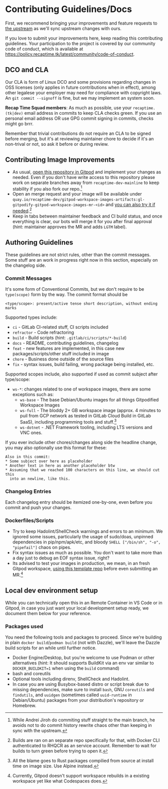 # Contributing Guidelines/Docs

First, we recommend bringing your improvements and feature requests to [the upstream](https://github.com/gitpod-io/workspace-images/blob/master/CONTRIBUTING.md) as we'll sync upstream changes with ours.

If you love to submit your improvements here, keep reading this contributing guidelines. Your participation to the project is covered by
our community code of conduct, which is available at <https://policy.recaptime.tk/latest/community/code-of-conduct>.

## DCO and CLA

Our CLA is form of Linux DCO and some provisions regarding changes in OSS licenses (only applies in 
future contributions when in effect), among other legalese your employer may need for compliance with copyright laws.
An `git commit --signoff` is fine, but we may implement an system soon.

**Recap Time Squad members**: As much as possible, use your `recaptime.(tk|dev)` email address in commits to keep CLA checks green. If you use an
personal email address OR use GPG commit signing in commits, checks might go brrr.

Remember that trivial contributions do not require an CLA to be signed before merging, but it's at reviewing maintainer chore to decide if it's an
non-trival or not, so ask it before or during review.

## Contributing Image Improvements

- As usual, [open this repository in Gitpod](https://gitpod.io/#https://gitlab.com/gitpodify/gitpodified-workspace-images) and implement your changes as needed. Even if you don't have write access to
this repository please work on separate branches away from `recaptime-dev-mainline` to keep stability if you also fork our repo.[^2]
- Open an merge request and your image will be available under `quay.io/recaptime-dev/gitpod-workspace-images-artifacts:gl-gitpodify-gitpod-workspace-images-mr-<id>`
and [you can also try it if needed](https://gitlab.com/gitpodify/bookish-potato).[^1]
- Keep in tabs between maintainer feedback and CI build status, and once everything is clear, our bots will merge it for you after
final approval (hint: maintainer approves the MR and adds `LGTM` label).

[^1]: Builds are ran on an separate repo specifically for that, with Docker CLI authenticated to RHQCR as an service account. Remember to wait for builds to turn green before trying to open it.
[^2]: While Andrei Jiroh do commiting stuff straight to the main branch, he avoids not to do commit history rewrite chaos other than keeping in sync with the upstream.

## Authoring Guidelines

These guidelines are not strict rules, other than the commit messages. Some stuff are an work in progress right now in this section, especially on
the changelog side.

### Commit Messages

It's some form of Conventional Commits, but we don't require to be `type(scope)` form by the way. The commit format should be

```gitcommit
<type/scope>: present/active tense short description, without ending marks
```

Supported types include:

- `ci` - GitLab CI-related stuff, CI scripts included
- `refractor` - Code refractoring
- `build` - Build scripts (hint: `.gitlab/ci/scripts/*-build`)
- `docs` - README, contributing guidelines, changelog
- `feat` - new features are implemented, in this case new packages/scripts/other stuff included in image
- `chore` - Business done outside of the source files
- `fix` - syntax issues, build failing, wrong package being installed, etc.

Supported scopes include, also supported if used as commit subject after type/scope:

- `ws-*`: changes related to one of workspace images, there are some exceptions such as:
  * `ws-base` - The base Debian/Ubuntu images for all things Gitpodified Workspace Images
  * `ws-full` - The bloddy 2+ GB workspace image (approx. 4 minutes to puil from GCP network as tested in GitLab Cloud Build in GitLab SaaS), including programming tools and stuff.[^3]
  * `ws-dotnet` - .NET Framework tooling, including LTS versions and VNC ones.

[^3]: All the blame goes to Rust packages compilied from source at install time on image size. Use Alpine instead.

If you ever include other chores/changes along side the headline change, you may also optionally use this format for these:

```gitcommit
Also in this commit:
* Some subject over here as placeholder
* Another text in here as another placeholder btw
* Assuming that we reached 100 characters on this line, we should cut this
  into an newline, like this.
```

### Changelog Entries

Each changelog entry should be itemized one-by-one, even before you commit and push your changes.

### Dockerfiles/Scripts

* Try to keep Hadolint/ShellCheck warnings and errors to an minimum. We ignored some issues, particularly the usage of sudo/doas,
unpinned dependencies in pip/npm/apk/etc, and bloody `SHELL ["/bin/sh", "-o", "pipefail"]` chaos on pipes.
* Fix syntax issues as much as possible. You don't want to take more than a day just to debug an EOF syntax issue, right?
* Its advised to test your images in production, we mean, in an fresh Gitpod workspace, [using this template repo](https://gitlab.com/gitpodify/bookish-potato)
before even submitting an MR.[^4]

[^4]: Currently, Gitpod doesn't support workspace rebuilds in a existing workspace yet like what Codespaces does.

## Local dev environment setup

While you can technically open this in an Remote Container in VS Code or in Gitpod, in case you just want your local development setup ready,
we document them below for your reference.

### Packages used

You need the following tools and packages to proceed. Since we're building in plain `docker build`/`podman build` (not with Dazzle),
we'll leave the Dazzle build scripts for an while until further notice.

* Docker Engine/Desktop, but you're welcome to use Podman or other alternatives (hint: It should supports BuildKit via an env var similar
to `DOCKER_BUILDKIT=1` when using the `build` command)
* bash and coreutils
* Optional tools including direnv, ShellCheck and Hadolint.
* In case you are using Busybox-based distro or script break due to missing dependencies, make sure to install `bash`, GNU `coreutils` and `findutils`, and
`uuidgen` (sometimes called `uuid-runtime` in Debian/Ubuntu) packages from your distribution's repository or Homebrew.
